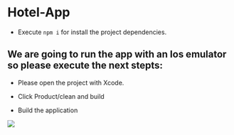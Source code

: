 # Hotel-App

- Execute `npm i` for install the project dependencies.

## We are going to run the app with an Ios emulator so please execute the next stepts:

- Please open the project with Xcode.

- Click Product/clean and build

- Build the application

![](hotelapp.gif)
